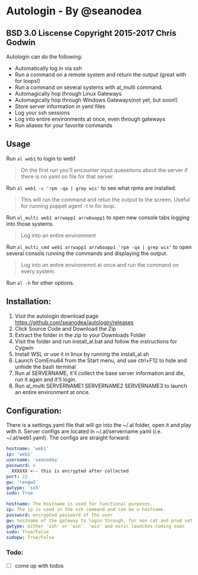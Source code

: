 # Autologin - By @seanodea
## BSD 3.0 Liscense Copyright 2015-2017 Chris Godwin

Autologin can do the following:
* Automatically log in via ssh
* Run a command on a remote system and return the output (great with for loops!)
* Run a command on several systems with al_multi command.
* Automagically hop through Linux Gateways
* Automagically hop through Windows Gateways(not yet, but soon!)
* Store server information in yaml files
* Log your ssh sessions
* Log into entire environments at once, even through gateways
* Run aliases for your favorite commands

## Usage

Run `al web1` to login to web1
>On the first run you'll encounter input quesetions about the server if there is no yaml on file for that server.

Run `al web1 -c 'rpm -qa | grep wis'` to see what rpms are installed.
>This will run the command and retun the output to the screen. Useful for running puppet agent -t in for loop.

Run `al_multi web1 arrwapp1 arrwboapp1` to open new console tabs logging into those systems.
>Log into an entire environment

Run `al_multi_cmd web1 arrwapp1 arrwboapp1 'rpm -qa | grep wis'` to open several consols running the commands and displaying the output. 
>Log into an entire environemnt at once and run the command on every system.

Run `al -h` for other options.

## Installation:

1. Visit the autologin download page https://github.com/seanodea/autologin/releases
2. Click Source Code and Download the Zip
3. Extract the folder in the zip to your Downloads Folder
4. Visit the folder and run install_al.bat and follow the instructions for Cygwin
4. Install WSL or use it in linux by running the install_al.sh
5. Launch ComEmu64 from the Start menu, and use ctrl+F12 to hide and unhide the bash terminal
6. Run al SERVERNAME, it'll collect the base server information and die, run it again and it'll login.
7. Run al_multi SERVERNAME1 SERVERNAME2 SERVERNAME3 to launch an entire environment at once.

## Configuration:

There is a settings.yaml file that will go into the ~/.al folder, open it and play with it. Server configs are located in ~/.al/servername.yaml (i.e. ~/.al/web1.yaml). The configs are straight forward:

```yaml
hostname: 'web1'
ip: 'web1'
username: 'seanodea'
password: >
  XXXXXX <-- this is encrypted after collected
port: 22
gw: 'rengw2'
gwtype: 'ssh'
sudo: True
```

```yaml
hostname: The hostname is used for functional purposes.
ip: The ip is used in the ssh command and can be a hostname.
password: encrypted password of the user
gw: hostname of the gateway to login through, for non cat and prod set to empty string (eg: gw: '')
gwtype: either 'ssh' or 'win'. 'win' and mstsc launches coming soon
sudo: True/False
sudopw: True/False
```

### Todo:
- [ ] come up with todos

